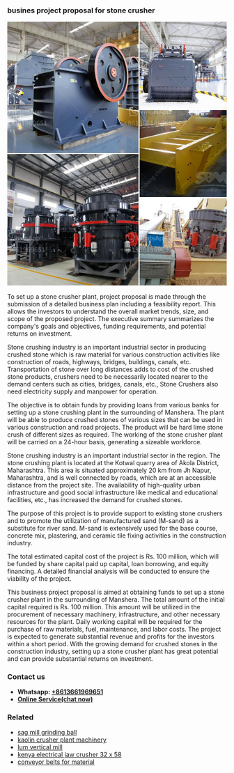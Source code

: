 <h3>busines project proposal for stone crusher</h3><img src='1702952944.jpg' alt=''><p>To set up a stone crusher plant, project proposal is made through the submission of a detailed business plan including a feasibility report. This allows the investors to understand the overall market trends, size, and scope of the proposed project. The executive summary summarizes the company's goals and objectives, funding requirements, and potential returns on investment.</p><p>Stone crushing industry is an important industrial sector in producing crushed stone which is raw material for various construction activities like construction of roads, highways, bridges, buildings, canals, etc. Transportation of stone over long distances adds to cost of the crushed stone products, crushers need to be necessarily located nearer to the demand centers such as cities, bridges, canals, etc., Stone Crushers also need electricity supply and manpower for operation.</p><p>The objective is to obtain funds by providing loans from various banks for setting up a stone crushing plant in the surrounding of Manshera. The plant will be able to produce crushed stones of various sizes that can be used in various construction and road projects. The product will be hard lime stone crush of different sizes as required. The working of the stone crusher plant will be carried on a 24-hour basis, generating a sizeable workforce.</p><p>Stone crushing industry is an important industrial sector in the region. The stone crushing plant is located at the Kotwal quarry area of Akola District, Maharashtra. This area is situated approximately 20 km from Jh Napur, Maharashtra, and is well connected by roads, which are at an accessible distance from the project site. The availability of high-quality urban infrastructure and good social infrastructure like medical and educational facilities, etc., has increased the demand for crushed stones.</p><p>The purpose of this project is to provide support to existing stone crushers and to promote the utilization of manufactured sand (M-sand) as a substitute for river sand. M-sand is extensively used for the base course, concrete mix, plastering, and ceramic tile fixing activities in the construction industry.</p><p>The total estimated capital cost of the project is Rs. 100 million, which will be funded by share capital paid up capital, loan borrowing, and equity financing. A detailed financial analysis will be conducted to ensure the viability of the project.</p><p>This business project proposal is aimed at obtaining funds to set up a stone crusher plant in the surrounding of Manshera. The total amount of the initial capital required is Rs. 100 million. This amount will be utilized in the procurement of necessary machinery, infrastructure, and other necessary resources for the plant. Daily working capital will be required for the purchase of raw materials, fuel, maintenance, and labor costs. The project is expected to generate substantial revenue and profits for the investors within a short period. With the growing demand for crushed stones in the construction industry, setting up a stone crusher plant has great potential and can provide substantial returns on investment.</p><h3>Contact us</h3><ul><li><strong>Whatsapp:&nbsp;<a href="https://wa.me/8613661969651">+8613661969651</a></strong></li><li><a href="https://swt.shibang-china.com/?git&amp;zhl&amp;busines project proposal for stone crusher"><strong>Online Service(chat now)</strong></a></li></ul><h3>Related</h3><ul><li><a href='sag mill grinding ball.md'>sag mill grinding ball</a></li><li><a href='kaolin crusher plant machinery.md'>kaolin crusher plant machinery</a></li><li><a href='lum vertical mill.md'>lum vertical mill</a></li><li><a href='kenya electrical jaw crusher 32 x 58.md'>kenya electrical jaw crusher 32 x 58</a></li><li><a href='conveyor belts for material.md'>conveyor belts for material</a></li></ul>